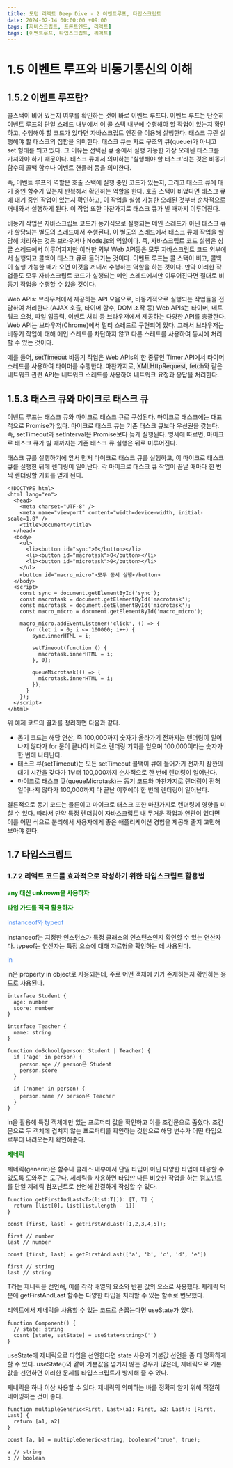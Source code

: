 ```yaml
---
title: 모던 리액트 Deep Dive - 2 이벤트루프, 타입스크립트
date: 2024-02-14 00:00:00 +09:00
tags: [자바스크립트, 프론트엔드, 리액트]
tags: [이벤트루프, 타입스크립트, 리액트]
---
```


# 1.5 이벤트 루프와 비동기통신의 이해

## 1.5.2 이벤트 루프란?

콜스택이 비어 있는지 여부를 확인하는 것이 바로 이벤트 루프다. 이벤트 루프는 단순히 이벤트 루프의 단일 스레드 내부에서 이 콜 스택 내부에 수행해야 할 작업이 있는지 확인하고, 수행해야 할 코드가 있다면 자바스크립트 엔진을 이용해 실행한다.
태스크 큐란 실행해야 할 태스크의 집합을 의미한다. 태스크 큐는 자료 구조의 큐(queue)가 아니고 set 형태를 띄고 있다. 그 이유는 선택된 큐 중에서 실행 가능한 가장 오래된 태스크를 가져와야 하기 때문이다. 태스크 큐에서 의미하는 '실행해야 할 태스크'라는 것은 비동기 함수의 콜백 함수나 이벤트 핸들러 등을 의미한다.

즉, 이벤트 루프의 역할은 호출 스택에 실행 중인 코드가 있는지, 그리고 태스크 큐에 대기 중인 함수가 있는지 반복해서 확인하는 역할을 한다. 호출 스택이 비었다면 태스크 큐에 대기 중인 작업이 있는지 확인하고, 이 작업을 실행 가능한 오래된 것부터 순차적으로 꺼내와서 실행하게 된다. 이 작업 또한 마찬가지로 태스크 큐가 빌 때까지 이루어진다.

비동기 작업은 자바스크립트 코드가 동기식으로 실행되는 메인 스레드가 아닌 태스크 큐가 할당되는 별도의 스레드에서 수행된다. 이 별도의 스레드에서 태스크 큐에 작업을 할당해 처리하는 것은 브라우저나 Node.js의 역할이다. 즉, 자바스크립트 코드 실행은 싱글 스레드에서 이루어지지만 이러한 외부 Web API등은 모두 자바스크립트 코드 외부에서 실행되고 콜백이 태스크 큐로 들어가는 것이다. 이벤트 루프는 콜 스택이 비고, 콜백이 실행 가능한 때가 오면 이것을 꺼내서 수행하는 역할을 하는 것이다. 만약 이러한 작업들도 모두 자바스크립트 코드가 실행되는 메인 스레드에서만 이루어진다면 절대로 비동기 작업을 수행할 수 없을 것이다.

Web APIs: 브라우저에서 제공하는 API 모음으로, 비동기적으로 실행되는 작업들을 전담하여 처리한다.(AJAX 호출, 타이머 함수, DOM 조작 등)
Web APIs는 타이머, 네트워크 요청, 파일 입출력, 이벤트 처리 등 브라우저에서 제공하는 다양한 API를 총괄한다. Web API는 브라우저(Chrome)에서 멀티 스레드로 구현되어 있다. 그래서 브라우저는 비동기 작업에 대해 메인 스레드를 차단하지 않고 다른 스레드를 사용하여 동시에 처리할 수 있는 것이다.

예를 들어, <span style='background-color:#f0f0f0'>setTimeout</span> 비동기 작업은 Web APIs의 한 종류인 Timer API에서 타이머 스레드를 사용하여 타이머를 수행한다. 마찬가지로, <span style='background-color:#f0f0f0'>XMLHttpRequest</span>, <span style='background-color:#f0f0f0'>fetch</span>와 같은 네트워크 관련 API는 네트워크 스레드를 사용하여 네트워크 요청과 응답을 처리한다.

## 1.5.3 태스크 큐와 마이크로 태스크 큐

이벤트 루프는 태스크 큐와 마이크로 태스크 큐로 구성된다. 마이크로 태스크에는 대표적으로 Promise가 있다. 마이크로 태스크 큐는 기존 태스크 큐보다 우선권을 갖는다. 즉, setTimeout과 setInterval은 Promise보다 늦게 실행된다. 명세에 따르면, 마이크로 태스크 큐가 빌 때까지는 기존 태스크 큐 실행은 뒤로 미루어진다.

태스크 큐를 실행하기에 앞서 먼저 마이크로 태스크 큐를 실행하고, 이 마이크로 태스크 큐를 실행한 뒤에 렌더링이 일어난다. 각 마이크로 태스크 큐 작업이 끝날 때마다 한 번씩 렌더링할 기회를 얻게 된다.

```
<!DOCTYPE html>
<html lang="en">
  <head>
    <meta charset="UTF-8" />
    <meta name="viewport" content="width=device-width, initial-scale=1.0" />
    <title>Document</title>
  </head>
  <body>
    <ul>
      <li><button id="sync">0</button></li>
      <li><button id="macrotask">0</button></li>
      <li><button id="microtask">0</button></li>
    </ul>
    <button id="macro_micro">모두 동시 실행</button>
  </body>
  <script>
    const sync = document.getElementById('sync');
    const macrotask = document.getElementById('macrotask');
    const microtask = document.getElementById('microtask');
    const macro_micro = document.getElementById('macro_micro');

    macro_micro.addEventListener('click', () => {
      for (let i = 0; i <= 100000; i++) {
        sync.innerHTML = i;

        setTimeout(function () {
          macrotask.innerHTML = i;
        }, 0);

        queueMicrotask(() => {
          microtask.innerHTML = i;
        });
      }
    });
  </script>
</html>
```

위 예제 코드의 결과를 정리하면 다음과 같다.

- 동기 코드는 해당 연산, 즉 100,000까지 숫자가 올라가기 전까지는 렌더링이 일어나지 않다가 for 문이 끝나야 비로소 렌더링 기회를 얻으며 100,000이라는 숫자가 한 번에 나타난다.
- 태스크 큐(setTimeout)는 모든 setTimeout 콜백이 큐에 들어가기 전까지 잠깐의 대기 시간을 갖다가 1부터 100,000까지 순차적으로 한 번에 렌더링이 일어난다.
- 마이크로 태스크 큐(queueMicrotask)는 동기 코드와 마찬가지로 렌더링이 전혀 일어나지 않다가 100,000까지 다 끝난 이후에야 한 번에 렌더링이 일어난다.

결론적으로 동기 코드는 물론이고 마이크로 태스크 또한 마찬가지로 렌더링에 영향을 미칠 수 있다. 따라서 만약 특정 렌더링이 자바스크립트 내 무거운 작업과 연관이 있다면 이를 어떤 식으로 분리해서 사용자에게 좋은 애플리케이션 경험을 제공해 줄지 고민해 보아야 한다.

## 1.7 타입스크립트

### 1.7.2 리액트 코드를 효과적으로 작성하기 위한 타입스크립트 활용법

<span style='color:#008000;font-weight:bold'>any 대신 unknown을 사용하자</span>

<span style='color:#008000;font-weight:bold'>타입 가드를 적극 활용하자</span>

<span style='color:#4285f4;'>instanceof와 typeof</span>

instanceof는 지정한 인스턴스가 특정 클래스의 인스턴스인지 확인할 수 있는 연산자다.
typeof는 연산자는 특정 요소에 대해 자료형을 확인하는 데 사용된다.

<span style='color:#4285f4;'>in</span>

in은 property in object로 사용되는데, 주로 어떤 객체에 키가 존재하는지 확인하는 용도로 사용된다.

```
interface Student {
  age: number
  score: number
}

interface Teacher {
  name: string
}

function doSchool(person: Student | Teacher) {
  if ('age' in person) {
    person.age // person은 Student
    person.score
  }

  if ('name' in person) {
    person.name // person은 Teacher
  }
}
```

in을 활용해 특정 객체에만 있는 프로퍼티 값을 확인하고 이를 조건문으로 좁혔다. 조건문으로 두 객체에 겹치지 않는 프로퍼티를 확인하는 것만으로 해당 변수가 어떤 타입으로부터 내려오는지 확인해준다.

<span style='color:#008000;font-weight:bold'>제네릭</span>

제네릭(generic)은 함수나 클래스 내부에서 단일 타입이 아닌 다양한 타입에 대응할 수 있도록 도와주는 도구다. 제레릭을 사용하면 타입만 다른 비슷한 작업을 하는 컴포넌트를 단일 제레릭 컴포넌트로 선언해 간결하게 작성할 수 있다.

```
function getFirstAndLast<T>(list:T[]): [T, T] {
  return [list[0], list[list.length - 1]]
}

const [first, last] = getFirstAndLast([1,2,3,4,5]);

first // number
last // number

const [first, last] = getFirstAndLast(['a', 'b', 'c', 'd', 'e'])

first // string
last // string
```

T라는 제네릭을 선언해, 이를 각각 배열의 요소와 반환 값의 요소로 사용했다. 제레릭 덕분에 getFirstAndLast 함수는 다양한 타입을 처리할 수 있는 함수로 변모했다.

리액트에서 제네릭을 사용할 수 있는 코드르 손꼽는다면 useState가 있다.

```
function Component() {
  // state: string
  cosnt [state, setState] = useState<string>('')
}
```

useState에 제네릭으로 타입을 선언한다면 state 사용과 기본값 선언을 좀 더 명확하게 할 수 있다. useState()와 같이 기본값을 넘기지 않는 경우가 많은데, 제네릭으로 기본값을 선언하면 이러한 문제를 타입스크립트가 방지해 줄 수 있다.

제네릭을 하나 이상 사용할 수 있다. 제네릭의 의미하는 바를 정확히 알기 위해 적절히 네이밍하는 것이 좋다.

```
function multipleGeneric<First, Last>(a1: First, a2: Last): [First, Last] {
  return [a1, a2]
}

const [a, b] = multipleGeneric<string, boolean>('true', true);

a // string
b // boolean
```
